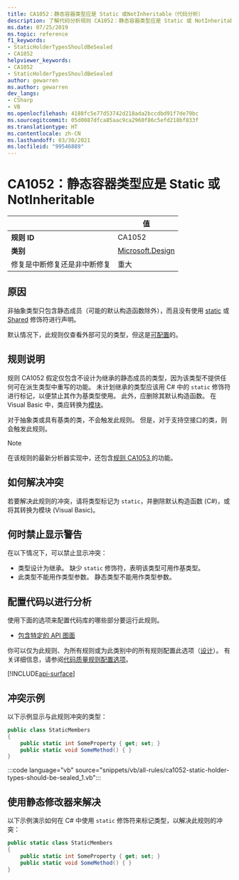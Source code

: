 ```yaml
---
title: CA1052：静态容器类型应是 Static 或NotInheritable（代码分析）
description: 了解代码分析规则 CA1052：静态容器类型应是 Static 或 NotInheritable
ms.date: 07/25/2019
ms.topic: reference
f1_keywords:
- StaticHolderTypesShouldBeSealed
- CA1052
helpviewer_keywords:
- CA1052
- StaticHolderTypesShouldBeSealed
author: gewarren
ms.author: gewarren
dev_langs:
- CSharp
- VB
ms.openlocfilehash: 4188fc5e77d53742d218ada2bccdbd91f7de79bc
ms.sourcegitcommit: 05d0087dfca85aac9ca2960f86c5efd218bf833f
ms.translationtype: HT
ms.contentlocale: zh-CN
ms.lasthandoff: 03/30/2021
ms.locfileid: "99546889"
---
```

# <a name="ca1052-static-holder-types-should-be-static-or-notinheritable"></a>CA1052：静态容器类型应是 Static 或NotInheritable

| | 值 |
|-|-|
| **规则 ID** |CA1052|
| **类别** |[Microsoft.Design](design-warnings.md)|
| 修复是中断修复还是非中断修复 |重大|

## <a name="cause"></a>原因

非抽象类型只包含静态成员（可能的默认构造函数除外），而且没有使用 [static](../../../csharp/language-reference/keywords/static.md) 或 [Shared](../../../visual-basic/language-reference/modifiers/shared.md) 修饰符进行声明。

默认情况下，此规则仅查看外部可见的类型，但这是[可配置](#configure-code-to-analyze)的。

## <a name="rule-description"></a>规则说明

规则 CA1052 假定仅包含不设计为继承的静态成员的类型，因为该类型不提供任何可在派生类型中重写的功能。 未计划继承的类型应该用 C# 中的 `static` 修饰符进行标记，以便禁止其作为基类型使用。 此外，应删除其默认构造函数。 在 Visual Basic 中，类应转换为[模块](../../../visual-basic/language-reference/statements/module-statement.md)。

对于抽象类或具有基类的类，不会触发此规则。 但是，对于支持空接口的类，则会触发此规则。

> [!NOTE]
> 在该规则的最新分析器实现中，还包含[规则 CA1053 ](ca1053.md)的功能。

## <a name="how-to-fix-violations"></a>如何解决冲突

若要解决此规则的冲突，请将类型标记为 `static`，并删除默认构造函数 (C#)，或将其转换为模块 (Visual Basic)。

## <a name="when-to-suppress-warnings"></a>何时禁止显示警告

在以下情况下，可以禁止显示冲突：

- 类型设计为继承。 缺少 `static` 修饰符，表明该类型可用作基类型。
- 此类型不能用作类型参数。 静态类型不能用作类型参数。

## <a name="configure-code-to-analyze"></a>配置代码以进行分析

使用下面的选项来配置代码库的哪些部分要运行此规则。

- [包含特定的 API 图面](#include-specific-api-surfaces)

你可以仅为此规则、为所有规则或为此类别中的所有规则配置此选项（[设计](design-warnings.md)）。 有关详细信息，请参阅[代码质量规则配置选项](../code-quality-rule-options.md)。

[!INCLUDE[api-surface](~/includes/code-analysis/api-surface.md)]

## <a name="example-of-a-violation"></a>冲突示例

以下示例显示与此规则冲突的类型：

```csharp
public class StaticMembers
{
    public static int SomeProperty { get; set; }
    public static void SomeMethod() { }
}
```

:::code language="vb" source="snippets/vb/all-rules/ca1052-static-holder-types-should-be-sealed_1.vb":::

## <a name="fix-with-the-static-modifier"></a>使用静态修改器来解决

以下示例演示如何在 C# 中使用 `static` 修饰符来标记类型，以解决此规则的冲突：

```csharp
public static class StaticMembers
{
    public static int SomeProperty { get; set; }
    public static void SomeMethod() { }
}
```

